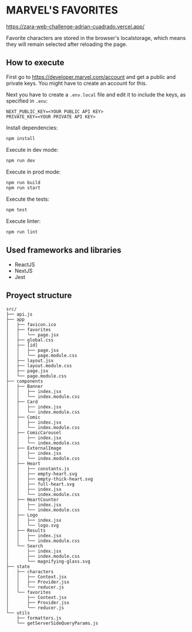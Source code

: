 # MARVEL'S FAVORITES

https://zara-web-challenge-adrian-cuadrado.vercel.app/

Favorite characters are stored in the browser's localstorage, which means they will remain selected after reloading the page.

## How to execute

First go to https://developer.marvel.com/account and get a public and private keys. You might have to create an account for this.

Next you have to create a `.env.local` file and edit it to include the keys, as specified in `.env`:

```
NEXT_PUBLIC_KEY=<YOUR PUBLIC API KEY>
PRIVATE_KEY=<YOUR PRIVATE API KEY>
```

Install dependencies:

```sh
npm install
```

Execute in dev mode:

```sh
npm run dev
```

Execute in prod mode:

```sh
npm run build
npm run start
```

Execute the tests:

```sh
npm test
```

Execute linter:

```sh
npm run lint
```

## Used frameworks and libraries

- ReactJS
- NextJS
- Jest

## Proyect structure

```
src/
├── api.js
├── app
│   ├── favicon.ico
│   ├── favorites
│   │   └── page.jsx
│   ├── global.css
│   ├── [id]
│   │   ├── page.jsx
│   │   └── page.module.css
│   ├── layout.jsx
│   ├── layout.module.css
│   ├── page.jsx
│   └── page.module.css
├── components
│   ├── Banner
│   │   ├── index.jsx
│   │   └── index.module.css
│   ├── Card
│   │   ├── index.jsx
│   │   └── index.module.css
│   ├── Comic
│   │   ├── index.jsx
│   │   └── index.module.css
│   ├── ComicCarousel
│   │   ├── index.jsx
│   │   └── index.module.css
│   ├── ExternalImage
│   │   ├── index.jsx
│   │   └── index.module.css
│   ├── Heart
│   │   ├── constants.js
│   │   ├── empty-heart.svg
│   │   ├── empty-thick-heart.svg
│   │   ├── full-heart.svg
│   │   ├── index.jsx
│   │   └── index.module.css
│   ├── HeartCounter
│   │   ├── index.jsx
│   │   └── index.module.css
│   ├── Logo
│   │   ├── index.jsx
│   │   └── logo.svg
│   ├── Results
│   │   ├── index.jsx
│   │   └── index.module.css
│   └── Search
│       ├── index.jsx
│       ├── index.module.css
│       └── magnifying-glass.svg
├── state
│   ├── characters
│   │   ├── Context.jsx
│   │   ├── Provider.jsx
│   │   └── reducer.js
│   └── favorites
│       ├── Context.jsx
│       ├── Provider.jsx
│       └── reducer.js
└── utils
    ├── formatters.js
    └── getServerSideQueryParams.js
```
